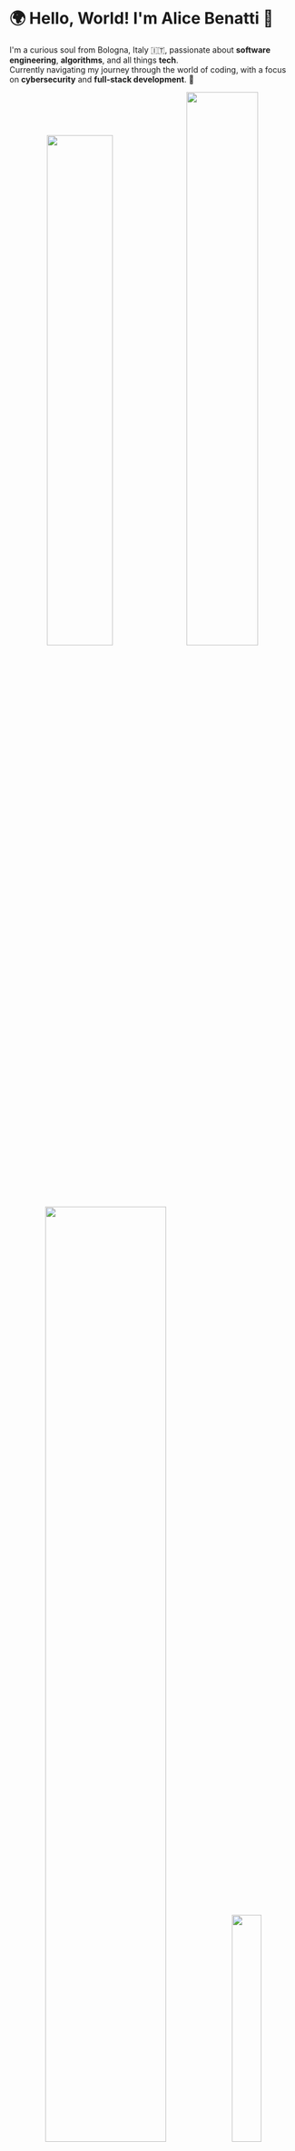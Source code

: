 # 🌍 Hello, World! I'm Alice Benatti 🌟
I'm a curious soul from Bologna, Italy 🇮🇹, passionate about **software engineering**, **algorithms**, and all things **tech**.  
Currently navigating my journey through the world of coding, with a focus on **cybersecurity** and **full-stack development**. 🚀

<p align="center">
  <a><img src="https://github-readme-stats.vercel.app/api?username=ali-benny&show_icons=true&theme=nightowl&hide_border=true" width="48%" /></a>
  <a><img src="https://nirzak-streak-stats.vercel.app?user=ali-benny&theme=nightowl&hide_border=true" width="50%" /></a>
</p>

<p align="center">
  <img src="https://github-profile-summary-cards.vercel.app/api/cards/profile-details?username=ali-benny&theme=nightowl" width="65%" />
  <img src="https://github-profile-summary-cards.vercel.app/api/cards/most-commit-language?username=ali-benny&theme=nightowl&exclude=markdown,mathematica,jsonl,lean" width="32%" />
</p>

<!--<img height=20% src="https://github-readme-stats.vercel.app/api/top-langs/?username=ali-benny&theme=nightowl&hide_border=true&layout=compact"/>-->
<!--[![Top Contributed Repo](https://github-contributor-stats.vercel.app/api?username=ali-benny&theme=nightowl&hide_border=true&limit=5)](https://github.com/ali-benny)-->

[![LinkedIn](https://img.shields.io/badge/LinkedIn-0077B5?style=flat&logo=linkedin&logoColor=white)](https://www.linkedin.com/in/alice-benatti/)
[![Telegram](https://img.shields.io/badge/Telegram-2CA5E0?style=flat&logo=telegram&logoColor=white)](https://t.me/alii_benatti)
<!--![Profile views](https://visitcount.itsvg.in/api?id=ali-benny&icon=0&color=0&hide_border=true)-->
